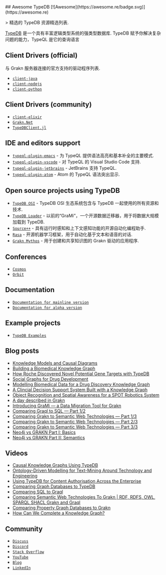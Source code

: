 <div class="github-widget" data-repo="vaticle/typedb-awesome"></div>
<script async src="https://pagead2.googlesyndication.com/pagead/js/adsbygoogle.js"></script><ins class="adsbygoogle" style="display:block" data-ad-client="ca-pub-6890694312814945" data-ad-slot="5473692530" data-ad-format="auto"  data-full-width-responsive="true"></ins><script>(adsbygoogle = window.adsbygoogle || []).push({});</script>
## Awesome TypeDB [![Awesome](https://awesome.re/badge.svg)](https://awesome.re)

&gt; 精选的 TypeDB 资源精选列表.

[TypeDB](https://vaticle.com) 是一个具有丰富逻辑类型系统的强类型数据库.  TypeDB 赋予你解决复杂问题的能力，TypeQL 是它的查询语言




## Client Drivers (official)

与 Grakn 服务器连接的官方支持的驱动程序列表.

- [`client-java`](https://github.com/vaticle/typedb-client-java)
- [`client-nodejs`](https://github.com/vaticle/typedb-client-nodejs)
- [`client-python`](https://github.com/vaticle/typedb-client-python)


## Client Drivers (community)

- [`client-elixir`](https://github.com/taxfix/grakn_elixir)
- [`Grakn.Net`](https://github.com/WalternativE/Grakn.Net)
- [`TypeDBClient.jl`](https://github.com/Humans-of-Julia/TypeDBClient.jl)


## IDE and editors support

- [`typeql-plugin-emacs`](https://github.com/typedb-osi/typeql-plugin-emacs) - 为 TypeQL 提供语法高亮和基本补全的主要模式.
- [`typeql-plugin-vscode`](https://github.com/typedb-osi/typeql-plugin-vscode) - 对 TypeQL 的 Visual Studio Code 支持.
- [`typeql-plugin-jetbrains`](https://github.com/typedb-osi/typeql-plugin-jetbrains) - JetBrains 支持 TypeQL.
- [`typeql-plugin-atom`](https://github.com/typedb-osi/typeql-plugin-atom) - Atom 的 TypeQL 语法突出显示.


## Open source projects using TypeDB

- [`TypeDB OSI`](https://github.com/typedb-osi) - TypeDB OSI 生态系统包含与 TypeDB 一起使用的所有资源和技术.
- [`TypeDB Loader`](https://github.com/bayer-science-for-a-better-life/grami) - 以前的“GraMi”，一个开源数据迁移器，用于将数据大规模加载到 TypeDB.
- [`Source++`](https://github.com/sourceplusplus/Assistant) - 具有运行时感知和上下文感知功能的开源自动化编程助手.
- [`Rasa`](https://github.com/RasaHQ/rasa) - 开源机器学习框架，用于自动化基于文本和语音的对话.
- [`Grakn Mythos`](https://github.com/BFergerson/grakn-mythos) - 用于创建和共享知识图的 Grakn 驱动的应用程序.

## Conferences

- [`Cosmos`](https://grakncosmos.com/)
- [`Orbit`](https://www.youtube.com/playlist?list=PLtEF8_xCPklY3P5NLSQb1SyIYLhQssxfY)

## Documentation

- [`Documentation for mainline version`](https://docs.vaticle.com/)
- [`Documentation for alpha version`](https://https://docs.vaticle.com/)

## Example projects

- [`TypeDB Examples`](https://github.com/vaticle/typedb-examples)

## Blog posts

- [Knowledge Models and Causal Diagrams](https://dzone.com/articles/knowledge-models-and-causal-diagrams)
- [Building a Biomedical Knowledge Graph](https://dzone.com/articles/building-a-biomedical-knowledge-graph)
- [How Roche Discovered Novel Potential Gene Targets with TypeDB](https://dzone.com/articles/how-roche-discovered-novel-potential-gene-targets)
- [Social Graphs for Drug Development](https://dzone.com/articles/social-graphs-for-drug-development)
- [Modelling Biomedical Data for a Drug Discovery Knowledge Graph](https://dzone.com/articles/modelling-biomedical-data-for-a-drug-discovery-kno-1)
- [A Clincial Decision Support System Built with a Knowledge Graph](https://dzone.com/articles/a-clinical-decision-support-system-built-with-a-kn)
- [Object Recognition and Spatial Awareness for a SPOT Robotics System](https://dzone.com/articles/object-recognition-and-spacial-awareness-for-a-spo)
- [A day described in Grakn](https://towardsdatascience.com/a-day-described-in-grakn-part-i-46bb7e3cd82a)
- [Introducing GraMi — a Data Migration Tool for Grakn](https://towardsdatascience.com/introducing-grami-a-data-migration-tool-for-grakn-d4051582f867)
- [Comparing Graql to SQL — Part 1/2](https://dzone.com/articles/comparing-graql-to-sql-part-12)
- [Comparing Grakn to Semantic Web Technologies — Part 1/3](https://towardsdatascience.com/comparing-grakn-to-semantic-web-technologies-part-1-3-3558c447214a)
- [Comparing Grakn to Semantic Web Technologies — Part 2/3](https://towardsdatascience.com/comparing-grakn-to-semantic-web-technologies-part-2-3-4602b56969fc)
- [Comparing Grakn to Semantic Web Technologies — Part 3/3](https://towardsdatascience.com/comparing-grakn-to-semantic-web-technologies-part-3-3-cb2fb233fbd5)
- [Neo4j vs GRAKN Part I: Basics](https://towardsdatascience.com/neo4j-vs-grakn-part-i-basics-f2fe3511ce88)
- [Neo4j vs GRAKN Part II: Semantics](https://towardsdatascience.com/neo4j-vs-grakn-part-ii-semantics-11a0847ae7a2)

## Videos

- [Causal Knowledge Graphs Using TypeDB](https://www.youtube.com/watch?v=pqcZ9_4-79U)
- [Ontology-Driven Modelling for Text-Mining Around Technology and Engineering](https://www.youtube.com/watch?v=0ir12x5FB4s)
- [Using TypeDB for Content Authorisation Across the Enterprise](https://www.youtube.com/watch?v=H-Ln8YUITRw)
- [Comparing Graph Databases to TypeDB](https://www.youtube.com/watch?v=JTxvJxVNSH4)
- [Comparing SQL to Graql](https://www.youtube.com/watch?v=rNCvAGdiw1I&list=PLtEF8_xCPklbGuaOANOJHZ8cvbo65LN2I)
- [Comparing Semantic Web Technologies To Grakn | RDF, RDFS, OWL, SPARQL SHACL Grakn and Graql](https://www.youtube.com/watch?v=s6xGQS84qKM)
- [Comparing Property Graph Databases to Grakn](https://www.youtube.com/watch?v=uxZovj2ekIQ)
- [How Can We Complete a Knowledge Graph?](https://www.youtube.com/watch?v=nYDi1_UaFtU&list=PLtEF8_xCPklbGuaOANOJHZ8cvbo65LN2I)

## Community

- [`Discuss`](https://forum.vaticle.com)
- [`Discord`](https://vaticle.com/discord)
- [`Stack Overflow`](https://stackoverflow.com/questions/tagged/typedb)
- [`YouTube`](https://www.youtube.com/c/vaticle)
- [`Blog`](https://blog.vaticle.com)
- [`LinkedIn`](https://www.linkedin.com/company/vaticle)
